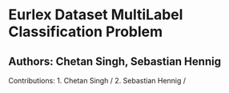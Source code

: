 # Eurlex Dataset MultiLabel Classification Problem

## Authors: Chetan Singh, Sebastian Hennig

  Contributions: 
    1. Chetan Singh /
    2. Sebastian Hennig /
